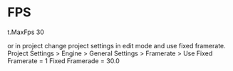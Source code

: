 # FPS

t.MaxFps 30

or in project change project settings in edit mode and use fixed framerate.
Project Settings > Engine > General Settings > Framerate > Use Fixed Framerate = 1
Fixed Framerade = 30.0
